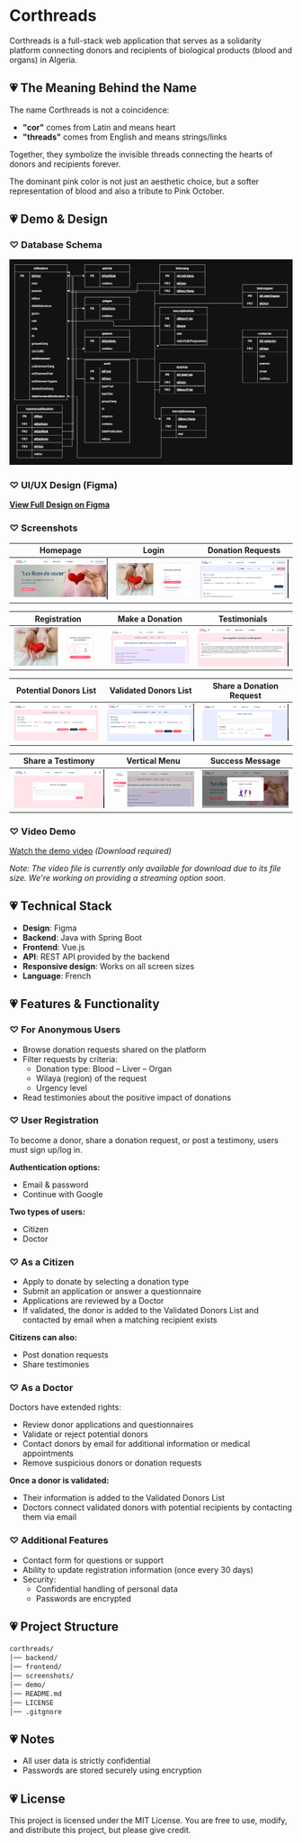 #  Corthreads 

Corthreads is a full-stack web application that serves as a solidarity platform connecting donors and recipients of biological products (blood and organs) in Algeria.

## 💗 The Meaning Behind the Name

The name Corthreads is not a coincidence:

- **"cor"** comes from Latin and means heart
- **"threads"** comes from English and means strings/links

Together, they symbolize the invisible threads connecting the hearts of donors and recipients forever.

The dominant pink color is not just an aesthetic choice, but a softer representation of blood and also a tribute to Pink October.

## 💗 Demo & Design

### ♡ Database Schema
![Database Schema](./screenshots/corthreadsDb.drawio.png)

### ♡ UI/UX Design (Figma)
[**View Full Design on Figma**](https://www.figma.com/design/1QYrqQESOQ5DM5vpOmKLQx/corthreads-design?node-id=0-1&t=xvQv6qhzC4GLkE7j-1)

### ♡ Screenshots

| Homepage | Login | Donation Requests |
|----------|-------|-------------------|
| ![Homepage](./screenshots/accueil.png) | ![Login](./screenshots/connexion.png) | ![Donation Requests](./screenshots/appelDon.png) |

| Registration | Make a Donation | Testimonials |
|--------------|-----------------|--------------|
| ![Registration](./screenshots/inscription.png) | ![Make a Donation](./screenshots/faireUnDon.png) | ![Testimonials](./screenshots/temoignages.png) |

| Potential Donors List | Validated Donors List | Share a Donation Request |
|-----------------------|------------------------|--------------|
| ![Potential Donors List](./screenshots/listeDonneurPotentiel.png) | ![Validated Donors List](./screenshots/listeDonneurValider.png) | ![Share a Post](./screenshots/partagerPoste.png) |

| Share a Testimony | Vertical Menu | Success Message |
|-------------------|---------------|-----------------|
| ![Share a Testimony](./screenshots/partagerTemognage.png) | ![Vertical Menu](./screenshots/menuVerticale.png) | ![Success Message](./screenshots/messagereussite.png) |


### ♡ Video Demo
[Watch the demo video](./demo/corthreads-demo.mp4) *(Download required)*

*Note: The video file is currently only available for download due to its file size. We're working on providing a streaming option soon.*

##  💗 Technical Stack

- **Design**: Figma
- **Backend**: Java with Spring Boot
- **Frontend**: Vue.js
- **API**: REST API provided by the backend
- **Responsive design**: Works on all screen sizes
- **Language**: French

##  💗 Features & Functionality

### ♡ For Anonymous Users
- Browse donation requests shared on the platform
- Filter requests by criteria:
  - Donation type: Blood – Liver – Organ
  - Wilaya (region) of the request
  - Urgency level
- Read testimonies about the positive impact of donations

### ♡ User Registration
To become a donor, share a donation request, or post a testimony, users must sign up/log in.

**Authentication options:**
- Email & password
- Continue with Google

**Two types of users:**
- Citizen
- Doctor

### ♡ As a Citizen
- Apply to donate by selecting a donation type
- Submit an application or answer a questionnaire
- Applications are reviewed by a Doctor
- If validated, the donor is added to the Validated Donors List and contacted by email when a matching recipient exists

**Citizens can also:**
- Post donation requests
- Share testimonies

### ♡ As a Doctor
Doctors have extended rights:
- Review donor applications and questionnaires
- Validate or reject potential donors
- Contact donors by email for additional information or medical appointments
- Remove suspicious donors or donation requests

**Once a donor is validated:**
- Their information is added to the Validated Donors List
- Doctors connect validated donors with potential recipients by contacting them via email

### ♡ Additional Features
- Contact form for questions or support
- Ability to update registration information (once every 30 days)
- Security:
  - Confidential handling of personal data
  - Passwords are encrypted

## 💗 Project Structure

```
corthreads/
│── backend/       
│── frontend/             
│── screenshots/    
│── demo/          
│── README.md
│── LICENSE
│── .gitgnore       
```

## 💗 Notes

- All user data is strictly confidential
- Passwords are stored securely using encryption

## 💗 License

This project is licensed under the MIT License.
You are free to use, modify, and distribute this project, but please give credit.





